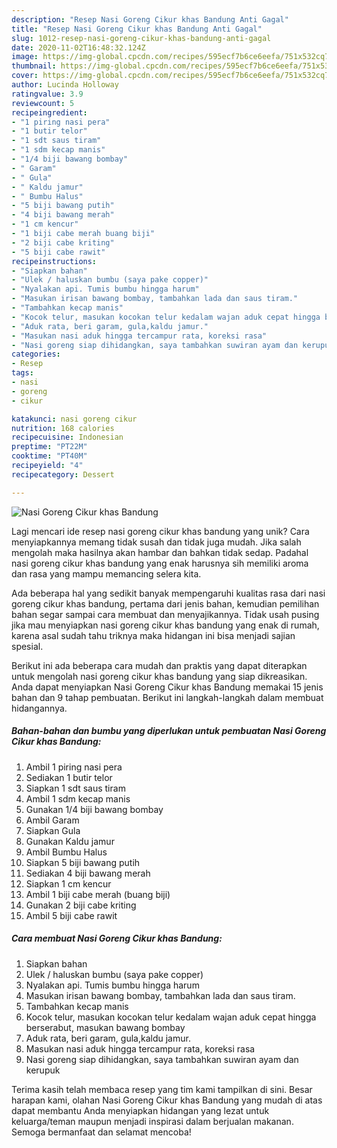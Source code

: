 ```yaml
---
description: "Resep Nasi Goreng Cikur khas Bandung Anti Gagal"
title: "Resep Nasi Goreng Cikur khas Bandung Anti Gagal"
slug: 1012-resep-nasi-goreng-cikur-khas-bandung-anti-gagal
date: 2020-11-02T16:48:32.124Z
image: https://img-global.cpcdn.com/recipes/595ecf7b6ce6eefa/751x532cq70/nasi-goreng-cikur-khas-bandung-foto-resep-utama.jpg
thumbnail: https://img-global.cpcdn.com/recipes/595ecf7b6ce6eefa/751x532cq70/nasi-goreng-cikur-khas-bandung-foto-resep-utama.jpg
cover: https://img-global.cpcdn.com/recipes/595ecf7b6ce6eefa/751x532cq70/nasi-goreng-cikur-khas-bandung-foto-resep-utama.jpg
author: Lucinda Holloway
ratingvalue: 3.9
reviewcount: 5
recipeingredient:
- "1 piring nasi pera"
- "1 butir telor"
- "1 sdt saus tiram"
- "1 sdm kecap manis"
- "1/4 biji bawang bombay"
- " Garam"
- " Gula"
- " Kaldu jamur"
- " Bumbu Halus"
- "5 biji bawang putih"
- "4 biji bawang merah"
- "1 cm kencur"
- "1 biji cabe merah buang biji"
- "2 biji cabe kriting"
- "5 biji cabe rawit"
recipeinstructions:
- "Siapkan bahan"
- "Ulek / haluskan bumbu (saya pake copper)"
- "Nyalakan api. Tumis bumbu hingga harum"
- "Masukan irisan bawang bombay, tambahkan lada dan saus tiram."
- "Tambahkan kecap manis"
- "Kocok telur, masukan kocokan telur kedalam wajan aduk cepat hingga berserabut, masukan bawang bombay"
- "Aduk rata, beri garam, gula,kaldu jamur."
- "Masukan nasi aduk hingga tercampur rata, koreksi rasa"
- "Nasi goreng siap dihidangkan, saya tambahkan suwiran ayam dan kerupuk"
categories:
- Resep
tags:
- nasi
- goreng
- cikur

katakunci: nasi goreng cikur 
nutrition: 168 calories
recipecuisine: Indonesian
preptime: "PT22M"
cooktime: "PT40M"
recipeyield: "4"
recipecategory: Dessert

---
```



![Nasi Goreng Cikur khas Bandung](https://img-global.cpcdn.com/recipes/595ecf7b6ce6eefa/751x532cq70/nasi-goreng-cikur-khas-bandung-foto-resep-utama.jpg)

Lagi mencari ide resep nasi goreng cikur khas bandung yang unik? Cara menyiapkannya memang tidak susah dan tidak juga mudah. Jika salah mengolah maka hasilnya akan hambar dan bahkan tidak sedap. Padahal nasi goreng cikur khas bandung yang enak harusnya sih memiliki aroma dan rasa yang mampu memancing selera kita.



Ada beberapa hal yang sedikit banyak mempengaruhi kualitas rasa dari nasi goreng cikur khas bandung, pertama dari jenis bahan, kemudian pemilihan bahan segar sampai cara membuat dan menyajikannya. Tidak usah pusing jika mau menyiapkan nasi goreng cikur khas bandung yang enak di rumah, karena asal sudah tahu triknya maka hidangan ini bisa menjadi sajian spesial.


Berikut ini ada beberapa cara mudah dan praktis yang dapat diterapkan untuk mengolah nasi goreng cikur khas bandung yang siap dikreasikan. Anda dapat menyiapkan Nasi Goreng Cikur khas Bandung memakai 15 jenis bahan dan 9 tahap pembuatan. Berikut ini langkah-langkah dalam membuat hidangannya.

<!--inarticleads1-->

##### Bahan-bahan dan bumbu yang diperlukan untuk pembuatan Nasi Goreng Cikur khas Bandung:

1. Ambil 1 piring nasi pera
1. Sediakan 1 butir telor
1. Siapkan 1 sdt saus tiram
1. Ambil 1 sdm kecap manis
1. Gunakan 1/4 biji bawang bombay
1. Ambil  Garam
1. Siapkan  Gula
1. Gunakan  Kaldu jamur
1. Ambil  Bumbu Halus
1. Siapkan 5 biji bawang putih
1. Sediakan 4 biji bawang merah
1. Siapkan 1 cm kencur
1. Ambil 1 biji cabe merah (buang biji)
1. Gunakan 2 biji cabe kriting
1. Ambil 5 biji cabe rawit




<!--inarticleads2-->

##### Cara membuat Nasi Goreng Cikur khas Bandung:

1. Siapkan bahan
1. Ulek / haluskan bumbu (saya pake copper)
1. Nyalakan api. Tumis bumbu hingga harum
1. Masukan irisan bawang bombay, tambahkan lada dan saus tiram.
1. Tambahkan kecap manis
1. Kocok telur, masukan kocokan telur kedalam wajan aduk cepat hingga berserabut, masukan bawang bombay
1. Aduk rata, beri garam, gula,kaldu jamur.
1. Masukan nasi aduk hingga tercampur rata, koreksi rasa
1. Nasi goreng siap dihidangkan, saya tambahkan suwiran ayam dan kerupuk




Terima kasih telah membaca resep yang tim kami tampilkan di sini. Besar harapan kami, olahan Nasi Goreng Cikur khas Bandung yang mudah di atas dapat membantu Anda menyiapkan hidangan yang lezat untuk keluarga/teman maupun menjadi inspirasi dalam berjualan makanan. Semoga bermanfaat dan selamat mencoba!
